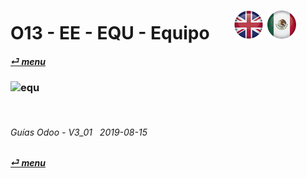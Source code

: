 # O13 - EE - EQU - Equipo &nbsp;&nbsp;&nbsp;&nbsp; [![en-uk](/doc/img/flg/en-uk-flg-btn-sml.png)](/en-uk/o13/ee/equ/en-uk-o13-ee-equ-equipment-guides.md) [ ![es-mx](/doc/img/flg/es-mx-flg-btn-sml.png)](/es-mx/o13/ee/equ/es-mx-o13-ee-equ-equipment-guides.md)
#### [_&#x23CE; menu_](/es-mx/o13/ee/es-mx-o13-ee-guides-menu.md "Regresar al menú de EE")  
### ![equ](/doc/img/acc/big/equ.png)
[ⱽ¹²³⁴⁵⁶⁷⁸⁹⁰⁻]: # (ⱽ¹²³⁴⁵⁶⁷⁸⁹⁰⁻)

<br>

###### Guías Odoo - V3_01 &nbsp; 2019-08-15  
**[_&#x23CE; menu_](/es-mx/o13/ee/es-mx-o13-ee-guides-menu.md)**  


